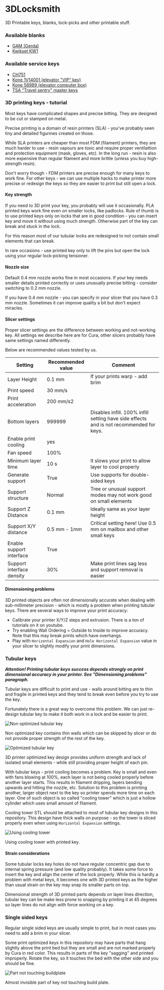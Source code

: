 # 3DLocksmith
3D Printable keys, blanks, lock-picks and other printable stuff.

### Available blanks

- [GAM (Gerda)](./blanks/GAM/)
- [Kwikset KW1](./blanks/Kwikset%20KW1/)

### Available service keys

- [CH751](./service_keys/CH751/)
- [Kone 1V14001 (elevator "VIP" key)](./service_keys/Kone%201V14001/)
- [Kone 58989 (elevator computer box)](./service_keys/Kone%2058989/)
- [TSA "Travel sentry" master keys](./service_keys/TSA%20Master%20keys/)

### 3D printing keys - tutorial

Most keys have complicated shapes and precise bitting. They are designed to be cut or stamped on metal.

Precise printing is a domain of resin printers (SLA) - you've probably seen tiny and detailed figurines created on those.

While SLA printers are cheaper than most FDM (filament) printers, they are much harder to use - resin vapours are toxic and require proper ventilattion and protection equipment (mask, gloves, etc). In the long run - resin is also more expensive than regular filament and more brittle (unless you buy high-strength resin).

Don't worry though - FDM printers are precise enough for many keys to work fine. For other keys - we can use multiple hacks to make printer more precise or redesign the keys so they are easier to print but still open a lock.

#### Key strength

If you need to 3D print your key, you probably will use it occasionally. PLA printed keys work fine even on smaller locks, like padlocks. Rule of thumb is to use printed keys only on locks that are in good condition - you can insert key and move it without using much strength. Otherwise part of the key can break and stuck in the lock.

For this reason most of our tubular locks are redesigned to not contain small elements that can break.

In rare occasions - use printed key only to lift the pins but open the lock using your regular lock-picking tensioner.

#### Nozzle size

Default 0.4 mm nozzle works fine in most occasions. If your key needs smaller details printed correctly or uses unusually precise bitting - consider switching to 0.2 mm nozzle.

If you have 0.4 mm nozzle - you can specify in your slicer that you have 0.3 mm nozzle. Sometimes it can improve quality a bit but don't expect miracles.


#### Slicer settings

Proper slicer settings are the difference between working and not-working key. All settings we describe here are for Cura, other slicers probably have same settings named differently.

Below are recommended values tested by us.

| Setting        | Recommended value  | Comment                           |  
|----------------|--------------------|----------------------------------------|
| Layer Height   |    0.1 mm          | If your prints warp - add brim         |  
|  Print speed   |      30 mm/s       |                                        |
|  Print acceleration   |      200 mm/s2       |                                        |
| Bottom layers  |  999999 | Disables infill. 100% infill setting have side effects and is not recommended for keys. |
|  Enable print cooling   |      yes       |                                        |
|  Fan speed   |      100%        |                                        |
|  Minimum layer time   |      10 s       |          It slows your print to allow layer to cool properly                              |
|  Generate support   |      True       |          Use supports for double-sided keys                              |
|  Support structure   |      Normal       |       Tree or unusual support modes may not work good on small elements                              |
|  Support Z Distance   |      0.1 mm       |          Ideally same as your layer height                              |
|  Support X/Y distance   |      0.5 mm - 1mm       |          Critical setting here! Use 0.5 mm on mailbox and other small keys                              |
|  Enable support interface   |      True       |                                      |
|  Support interface density   |      30%       |          Make print lines sag less and support removal is easier                              |




#### Dimensioning problems

3D printed objects are often not dimensionally accurate when dealing with sub-millimeter precision - which is mostly a problem when printing tubular keys. There are several ways to improve your print accuracy:

- Calibrate your printer X/Y/Z steps and extrusion. There is a ton of tutorials on it on youtube.
- Try enabling Wall Ordering = Outside to Inside to improve accuracy. Note that this may break prints which have overhangs.
- Play with `Horizontal Expansion` and `Hole Horizontal Expansion` value in your slicer to slightly modify your print dimensions.


### Tubular keys

***Attention! Printing tubular keys success depends strongly on print dimensional accuracy in your printer. See "Dimensioning problems" paragraph.***


Tubular keys are difficult to print and use - walls around bitting are to thin and fragile in printed keys and they tend to break even before you try to use the key. 

Fortunately there is a great way to overcome this problem. We can just re-design tubular key to make it both work in a lock and be easier to print.

![Non optimized tubular key](docs/images/non-optimized-tubular-key.JPG "Non optimized tubular key")

Non optimized key contains thin walls which can be skipped by slicer or do not provide proper strength of the rest of the key.


![Optimized tubular key](docs/images/optimized-tubular-key.JPG "Optimized tubular key")

3D printer optimized key design provides uniform strength and lack of isolated small elements - while still providing proper height of each pin.

With tubular keys - print cooling becomes a problem. Key is small and even with fans blowing at 100%, each layer is not being cooled properly before another layer starts. This results in filament dripping, layers bending upwards and hitting the nozzle, etc. Solution to this problem is printing another, larger object next to the key so printer spends more time on each layer.
One of such object is so called "cooling tower" which is just a hollow cylinder which uses small amount of filament.

Cooling tower STL should be attached to most of tubular key designs in this repository. This design have thick walls on purpose - so the tower is sliced properly even when using `Horizontal Expansion` settings.

![Using cooling tower](docs/images/tubular-key-and-cooling-tower.JPG "Using cooling tower")

Using cooling tower with printed key.

#### Strain considerations

Some tubular locks key holes do not have regular concentric gap due to internal spring pressure (and low quality probably). It takes some force to insert the key and align the center of the lock properly. While this is hardly a problem with metal keys, it becomes one with 3D printed keys as the higher than usual strain on the key may snap its smaller parts on top.

Dimensional strength of 3D printed parts depends on layer lines direction, tubular key can be make less prone to snapping by printing it at 45 degrees so layer lines do not align with force working on a key.


### Single sided keys

Regular single sided keys are usually simple to print, but in most cases you need to add a brim in your slicer. 

Some print optimized keys in this repository may have parts that hang slightly above the print bed but they are small and are not marked properly by Cura in red color. This results in parts of the key "sagging" and printed improperly. Rotate the key, so it touches the bed with the other side and you should be fine.

![Part not touching buildplate](docs/images/key-not-touching-printer_bed.JPG "Part not touching buildplate")

Almost invisible part of key not touching build plate.